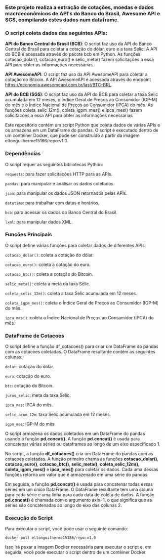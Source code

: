 ### Este projeto realiza a extração de cotações, moedas e dados macroeconômicos de API's do Banco do Brasil, Awesome API e SGS, compilando estes dados num dataframe.

### O script coleta dados das seguintes APIs:

**API do Banco Central do Brasil (BCB)**: O script faz uso da API do Banco Central do Brasil para coletar a cotação do dólar, euro e a taxa Selic. A API do BCB é acessada através do pacote bcb em Python. As funções cotacao_dolar(), cotacao_euro() e selic_meta() fazem solicitações a essa API para obter as informações necessárias.

**API AwesomeAPI**: O script faz uso da API AwesomeAPI para coletar a cotação do Bitcoin. A API AwesomeAPI é acessada através do endpoint https://economia.awesomeapi.com.br/last/BTC-BRL.

**API do BCB (SGS)**: O script faz uso da API do BCB para coletar a taxa Selic acumulada em 12 meses, o Índice Geral de Preços ao Consumidor (IGP-M) do mês e o Índice Nacional de Preços ao Consumidor (IPCA) do mês. As funções coleta_selic_12m(), coleta_igpm_mes() e ipca_mes() fazem solicitações a essa API para obter as informações necessárias 

Este repositório contém um script Python que coleta dados de várias APIs e os armazena em um DataFrame do pandas. O script é executado dentro de um contêiner Docker, que pode ser construído a partir da imagem eltonguilherme15186/repo:v1.0.

### Dependências
O script requer as seguintes bibliotecas Python:

`requests`: para fazer solicitações HTTP para as APIs.

`pandas`: para manipular e analisar os dados coletados.

`json`: para manipular os dados JSON retornados pelas APIs.

`datetime`: para trabalhar com datas e horários.

`bcb`: para acessar os dados do Banco Central do Brasil.

`lxml`: para manipular dados XML.

### Funções Principais
O script define várias funções para coletar dados de diferentes APIs:

`cotacao_dolar()`: coleta a cotação do dólar.

`cotacao_euro()`: coleta a cotação do euro.

`cotacao_btc()`: coleta a cotação do Bitcoin.

`selic_meta()`: coleta a meta da taxa Selic.

`coleta_selic_12m()`: coleta a taxa Selic acumulada em 12 meses.

`coleta_igpm_mes()`: coleta o Índice Geral de Preços ao Consumidor (IGP-M) do mês.

`ipca_mes()`: coleta o Índice Nacional de Preços ao Consumidor (IPCA) do mês.

### DataFrame de Cotacoes
O script define a função df_cotacoes() para criar um DataFrame do pandas com as cotacoes coletadas. O DataFrame resultante contém as seguintes colunas:

`dolar`: cotação do dólar.

`euro`: cotação do euro.

`btc`: cotação do Bitcoin.

`juros_selic`: meta da taxa Selic.

`ipca_mes`: IPCA do mês.

`selic_acum_12m`: taxa Selic acumulada em 12 meses.

`igpm_mes`: IGP-M do mês.

O script armazena os dados coletados em um DataFrame do pandas usando a função **pd.concat()**. A função **pd.concat()** é usada para concatenar várias séries ou dataframes ao longo de um eixo especificado 1.

No script, a função **df_cotacoes()** cria um DataFrame do pandas com as cotacoes coletadas. A função primeiro chama as funções **cotacao_dolar()**, **cotacao_euro()**, **cotacao_btc()**, **selic_meta()**, **coleta_selic_12m()**, **coleta_igpm_mes()** e **ipca_mes()** para coletar os dados. Cada uma dessas funções retorna um valor que é armazenado em uma série do pandas.

Em seguida, a função **pd.concat()** é usada para concatenar todas essas séries em um único DataFrame. O DataFrame resultante tem uma coluna para cada série e uma linha para cada data de coleta de dados. A função **pd.concat()** é chamada com o argumento axis=1, o que significa que as séries são concatenadas ao longo do eixo das colunas 2.

### Execução do Script
Para executar o script, você pode usar o seguinte comando:

```docker pull eltonguilherme15186/repo:v1.0```

Isso irá puxar a imagem Docker necessária para executar o script e, em seguida, você pode executar o script dentro de um contêiner Docker.
